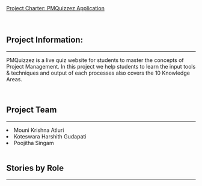 <!DOCTYPE html>
<html lang="en">
<head>
  <meta charset="utf-8">
  <link rel="stylesheet" href="https://stackpath.bootstrapcdn.com/bootstrap/4.3.1/css/bootstrap.min.css">
  <link rel="stylesheet" href="https://stackpath.bootstrapcdn.com/bootstrap/4.3.1/js/bootstrap.min.js">
  <link rel="stylesheet" href="https://stackpath.bootstrapcdn.com/bootstrap/4.3.1/js/bootstrap.bundle.min.js">
</head>
<body>
<div class="container">
<nav class="navbar navbar-expand-lg navbar-light fixed-top py-3" id="mainNav">
        <a class="navbar-brand js-scroll-trigger" href="#">           
            Project Charter: PMQuizzez Application
        </a>
</nav>
</div>
<br />
<br />
<div class="container">
<h2>Project Information:</h2><hr />
<p>PMQuizzez is a live quiz website for students to master the concepts of Project Management. In this project we help students to learn the input tools & techniques and output of each processes also covers the 10 Knowledge Areas.</p>
<br>
<h2>Project Team</h2><hr />
 <li>Mouni Krishna Atluri</li>
 <li>Koteswara Harshith Gudapati</li>
 <li>Poojitha Singam</li>
 
<br>
<h2>Stories by Role</h2><hr />
